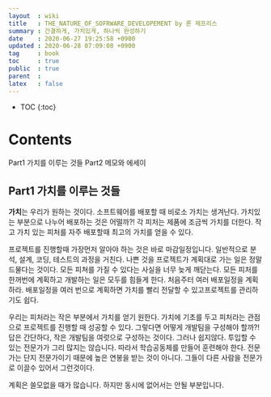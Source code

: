 ```yaml
---
layout  : wiki
title   : THE_NATURE_OF_SOFRWARE_DEVELOPEMENT by 론 제프리스
summary : 간결하게, 가치있게, 하나씩 완성하기 
date    : 2020-06-27 19:25:58 +0900
updated : 2020-06-28 07:09:08 +0900
tag     : book
toc     : true
public  : true
parent  : 
latex   : false
---
```

* TOC
{:toc}

# Contents
Part1 가치를 이루는 것들
Part2 메모와 에세이 


## Part1 가치를 이루는 것들
**가치**는 우리가 원하는 것이다.
소프트웨어를 배포할 때 비로소 가치는 생겨난다.
가치있는 부분으로 나누어 배포하는 것은 어떨까?!
각 피처는 제품에 조금씩 가치를 더한다.
작고 가치 있는 피처를 자주 배포할때 최고의 가치를 얻을 수 있다.


프로젝트를 진행할때 가장먼저 알아야 하는 것은 바로 마감일정입니다.
일반적으로 분석, 설계, 코딩, 테스트의 과정을 거친다.
나쁜 것을 프로젝트가 계획대로 가는 일은 정말 드물다는 것이다.
모든 피쳐를 가질 수 있다는 사실을 너무 늦게 깨닫는다.
모든 피처를 한꺼번에 계획하고 개발하는 일은 모두를 힘들게 한다.
처음주터 여러 배포일정을 계획하라. 
배포일정을 여러 번으로 계획하면 가치를 빨리 전달할 수 있고프로젝트를 관리하기도 쉽다.

우리는 피처라는 작은 부분에서 가치를 얻기 원한다. 
가치에 기초를 두고 피처라는 관점으로 프로젝트를 진행할 때 성공할 수 있다.
그렇다면 어떻게 개발팀을 구성해야 할까?!
답은 간단하다, 작은 개발팀을 여럿으로 구성하는 것이다. 그러나 쉽지않다.
투입할 수 있는 전문가가 그리 많지는 않습니다.
따라서 학습공동체를 만들어 훈련해야 한다.
전문가는 단지 전문가이기 때문에 높은 연봉을 받는 것이 아니다. 그들이 다른 사람을 전문가로 이끌수 있어서 그런것이다.

계획은 쓸모없을 때가 많습니다. 하지만 동시에 없어서는 안될 부분입니다.




